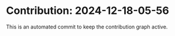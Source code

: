 # Contribution: 2024-12-18-05-56
This is an automated commit to keep the contribution graph active.
